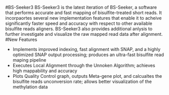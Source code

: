 #BS-Seeker3 
BS-Seeker3 is the latest iteration of BS-Seeker, a software that performs accurate and fast mapping of bisulfite-treated short reads. It incorpaortes several new implementation features that enable it to acheive significantly faster speed and accuracy with respect to other available bisulfite reads aligners. BS-Seeker3 also provides additional anlysis to further investigate and visualize the raw mapped read data after alignment. 
#New Features
* Implements improved indexing, fast alignment with SNAP, and a highly optimized SNAP output processing; produces an ultra-fast bisulfite read maping pipeline
* Executes Local Alignment through the Unnoken Algorithm; achieves high mappability and accuracy
* Plots Quality Control graph, outputs Meta-gene plot, and calcualtes the bisulfite reads unconversion rate; allows better visualization of the methylation data

